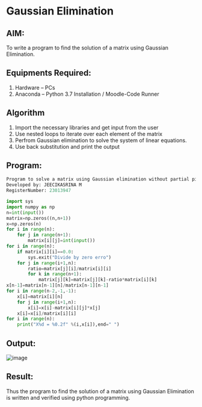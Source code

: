# Gaussian Elimination

## AIM:
To write a program to find the solution of a matrix using Gaussian Elimination.

## Equipments Required:
1. Hardware – PCs
2. Anaconda – Python 3.7 Installation / Moodle-Code Runner

## Algorithm
1. Import the necessary libraries and get input from the user
2. Use nested loops to iterate over each element of the matrix
3. Perfrom Gaussian elimination to solve the system of linear equations.
4. Use back substitution and print the output

## Program:
```python
Program to solve a matrix using Gaussian elimination without partial pivoting.
Developed by: JEECIKASRINA M
RegisterNumber: 23013947

import sys
import numpy as np
n=int(input())
matrix=np.zeros((n,n+1))
x=np.zeros(n)
for i in range(n):
    for j in range(n+1):
        matrix[i][j]=int(input())
for i in range(n):
    if matrix[i][i]==0.0:
        sys.exit("Divide by zero erro")
    for j in range(i+1,n):
        ratio=matrix[j][i]/matrix[i][i]
        for k in range(n+1):
            matrix[j][k]=matrix[j][k]-ratio*matrix[i][k]
x[n-1]=matrix[n-1][n]/matrix[n-1][n-1]
for i in range(n-2,-1,-1):
    x[i]=matrix[i][n]
    for j in range(i+1,n):
        x[i]=x[i]-matrix[i][j]*x[j]
    x[i]=x[i]/matrix[i][i]
for i in range(n):
    print("X%d = %0.2f" %(i,x[i]),end=" ")
```
## Output:
![image](https://github.com/Jeecikasrina23013947/Gaussian/assets/148515300/fa426a4f-d15e-4512-938b-79c421d6c349)
## Result:
Thus the program to find the solution of a matrix using Gaussian Elimination is written and verified using python programming.

